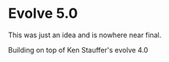 # Evolve 5.0
This was just an idea and is nowhere near final.

Building on top of Ken Stauffer's evolve 4.0
